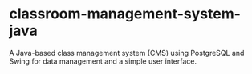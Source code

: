 # classroom-management-system-java
A Java-based class management system (CMS) using PostgreSQL and Swing for data management and a simple user interface.
